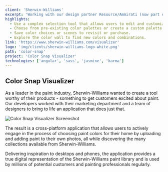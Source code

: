 ```yaml
---
client: 'Sherwin-Williams'
excerpt: 'Working with our design partner Resource/Ammirati (now part of IBM iX), we developed an application for Sherwin-Williams that allows paint professionals and every day consumers to shop for paint and experience color like never before.'
highlights:
  - Use a complex selection tool that allows users to edit and customize their uploaded photos with any Sherwin-Williams paint color.
  - Choose from pre-existing color palettes or create a custom palette.
  - Save color choices or scenes to revisit or purchase.
  - Explore the color wall to find new colors and combinations.
link: 'https://www.sherwin-williams.com/visualizer'
logo: 'img/clients/sherwin-williams-logo-white.png'
path: 'color-snap'
project: 'Color Snap Visualizer'
technologies: ['angular', 'sass', 'jasmine', 'karma']
---
```


## Color Snap Visualizer

As a leader in the paint industry, Sherwin-Williams wanted to create a tool worthy of their products - something to get customers excited about paint. Our developers worked with their marketing department and a team of designers to bring to life an application that does just that.

![Color Snap Visualizer Screenshot](/img/caseStudies/color-snap-mock.png)

The result is a cross-platform application that allows users to actively engage in the process of choosing paint colors for their home by uploading and adding paint to their own photos, all while discovering the many collections available from Sherwin-Williams.

Delivering inspiration to desktops and phones, the application provides a true digital representation of the Sherwin-Williams paint library and is used by millions of potential customers and painting professionals regularly.
